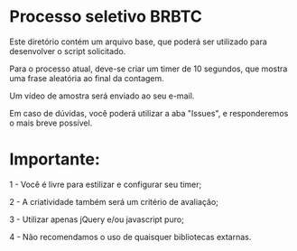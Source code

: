 # Processo seletivo BRBTC

Este diretório contém um arquivo base, que poderá ser utilizado para desenvolver o script solicitado.

Para o processo atual, deve-se criar um timer de 10 segundos, que mostra uma frase aleatória ao final da contagem.

Um vídeo de amostra será enviado ao seu e-mail.

Em caso de dúvidas, você poderá utilizar a aba "Issues", e responderemos o mais breve possível.

# Importante:
1 - Você é livre para estilizar e configurar seu timer;

2 - A criatividade também será um critério de avaliação;

3 - Utilizar apenas jQuery e/ou javascript puro;

4 - Não recomendamos o uso de quaisquer bibliotecas extarnas.
